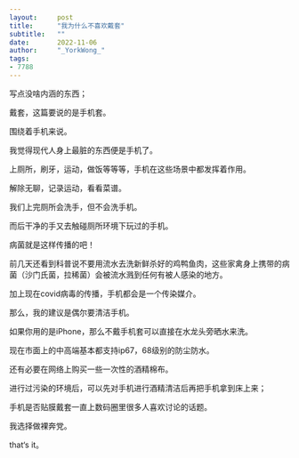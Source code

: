 ```yaml
---
layout:     post
title:      "我为什么不喜欢戴套"
subtitle:   ""
date:       2022-11-06
author:     "_YorkWong_"
tags:
- 7788
---
```


写点没啥内涵的东西；

戴套，这篇要说的是手机套。

围绕着手机来说。

我觉得现代人身上最脏的东西便是手机了。

上厕所，刷牙，运动，做饭等等等，手机在这些场景中都发挥着作用。

解除无聊，记录运动，看看菜谱。

我们上完厕所会洗手，但不会洗手机。

而后干净的手又去触碰厕所环境下玩过的手机。

病菌就是这样传播的吧！

前几天还看到科普说不要用流水去洗新鲜杀好的鸡鸭鱼肉，这些家禽身上携带的病菌（沙门氏菌，拉稀菌）会被流水溅到任何有被人感染的地方。

加上现在covid病毒的传播，手机都会是一个传染媒介。

那么，我的建议是偶尔要清洁手机。

如果你用的是iPhone，那么不戴手机套可以直接在水龙头旁晒水来洗。

现在市面上的中高端基本都支持ip67，68级别的防尘防水。

还有必要在网络上购买一些一次性的酒精棉布。

进行过污染的环境后，可以先对手机进行酒精清洁后再把手机拿到床上来；

手机是否贴膜戴套一直上数码圈里很多人喜欢讨论的话题。

我选择做裸奔党。

that‘s it。
